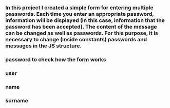 ### In this project I created a simple form for entering multiple passwords. Each time you enter an appropriate password, information will be displayed (in this case, information that the password has been accepted). The content of the message can be changed as well as passwords. For this purpose, it is necessary to change (inside constants) passwords and messages in the JS structure.

### password to check how the form works

### user
### name
### surname